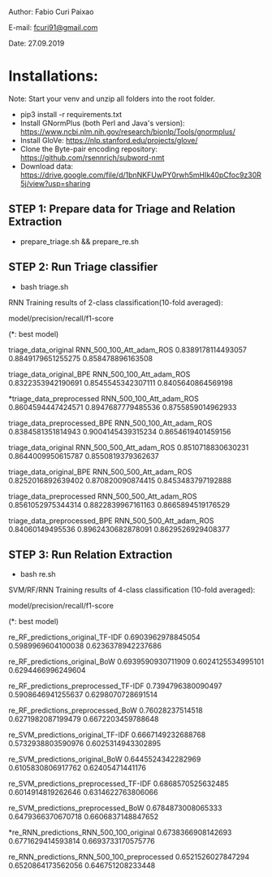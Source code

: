 Author: Fabio Curi Paixao 

E-mail: fcuri91@gmail.com

Date: 27.09.2019

# Installations:

Note: Start your venv and unzip all folders into the root folder.

* pip3 install -r requirements.txt
* Install GNormPlus (both Perl and Java's version): https://www.ncbi.nlm.nih.gov/research/bionlp/Tools/gnormplus/
* Install GloVe: https://nlp.stanford.edu/projects/glove/
* Clone the Byte-pair encoding repository: https://github.com/rsennrich/subword-nmt
* Download data: https://drive.google.com/file/d/1bnNKFUwPY0rwh5mHIk40pCfoc9z30R5j/view?usp=sharing

## STEP 1: Prepare data for Triage and Relation Extraction

   * prepare_triage.sh && prepare_re.sh

## STEP 2: Run Triage classifier

   * bash triage.sh

RNN Training results of 2-class classification(10-fold averaged):

model/precision/recall/f1-score

(*: best model)

triage_data_original RNN_500_100_Att_adam_ROS	0.8389178114493057	0.8849179651255275	0.858478896163508

triage_data_original_BPE RNN_500_100_Att_adam_ROS	0.8322353942190691	0.8545545342307111	0.8405640864569198

*triage_data_preprocessed RNN_500_100_Att_adam_ROS	0.8604594447424571	0.8947687779485536	0.8755859014962933

triage_data_preprocessed_BPE RNN_500_100_Att_adam_ROS	0.8384581351814943	0.9004145439315234	0.8654619401459156

triage_data_original RNN_500_500_Att_adam_ROS	0.8510718830630231	0.8644009950615787	0.8550819379362637

triage_data_original_BPE RNN_500_500_Att_adam_ROS	0.8252016892639402	0.870820090874415	0.8453483797192888

triage_data_preprocessed RNN_500_500_Att_adam_ROS	0.8561052975344314	0.8822839967161163	0.8665894519176529

triage_data_preprocessed_BPE RNN_500_500_Att_adam_ROS	0.84060149495536	0.8962430682878091	0.8629526929408377

## STEP 3: Run Relation Extraction

   * bash re.sh

SVM/RF/RNN Training results of 4-class classification (10-fold averaged):

model/precision/recall/f1-score

(*: best model)

re_RF_predictions_original_TF-IDF	0.6903962978845054	0.5989969604100038	0.6236378942237686

re_RF_predictions_original_BoW	0.6939590930711909	0.6024125534995101	0.6294466996249604

re_RF_predictions_preprocessed_TF-IDF	0.7394796380090497	0.5908646941255637	0.6298070728691514

re_RF_predictions_preprocessed_BoW	0.76028237514518	0.6271982087199479	0.6672203459788648

re_SVM_predictions_original_TF-IDF	0.6667149232688768	0.5732938803590976	0.6025314943302895

re_SVM_predictions_original_BoW	0.6445524342282969	0.6105830806917762	0.62405471441176

re_SVM_predictions_preprocessed_TF-IDF	0.6868570525632485	0.6014914819262646	0.6314622763806066

re_SVM_predictions_preprocessed_BoW	0.6784873008065333	0.6479366370670718	0.6606837148847652

*re_RNN_predictions_RNN_500_100_original	0.6738366908142693	0.6771629414593814	0.6693733170575776

re_RNN_predictions_RNN_500_100_preprocessed	0.6521526027847294	0.6520864173562056	0.646751208233448
